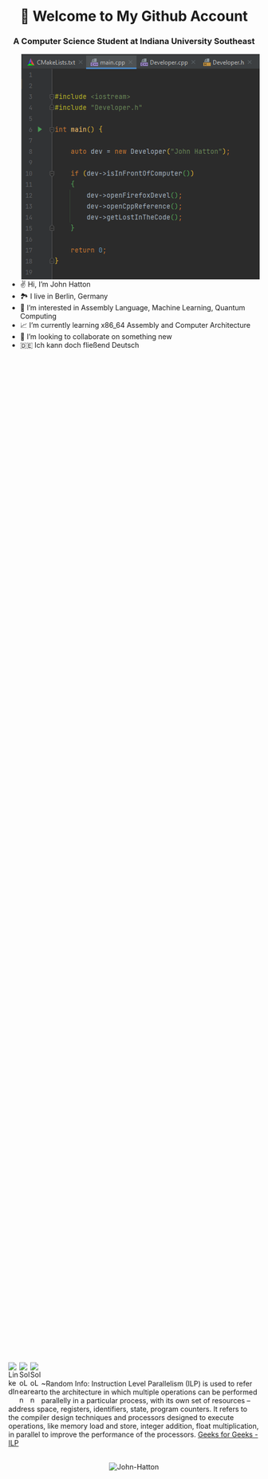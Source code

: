 <h1 align="center">👋 Welcome to My Github Account</h1>


<h3 align="center">A Computer Science Student at Indiana University Southeast</h3>



<!-- Cool Devel Image -->
<!-- Working GIF -->
<img src="https://github.com/John-Hatton/John-Hatton/blob/main/assets/images/John_Hatton.png" alt="dev_object" align="right" />

<br />

- ✌️ Hi, I’m John Hatton
- 🏞️ I live in Berlin, Germany 
- 🔬 I’m interested in Assembly Language, Machine Learning, Quantum Computing
- 📈 I’m currently learning x86_64 Assembly and Computer Architecture
- 🚀 I’m looking to collaborate on something new
- 🇩🇪 Ich kann doch fließend Deutsch
 <br />

 <a href="john.hatton@web.de" style="display:block;padding:1000px">
   <img align="left" alt="Web-De" width="22px" src="https://cdn.icon-icons.com/icons2/699/PNG/512/webde_icon-icons.com_61620.png" />
 </a>
 <a href="https://www.linkedin.com/in/john-d-hatton/">
   <img align="left" alt="LinkedIn" width="22px" src="https://cdn-icons-png.flaticon.com/512/3536/3536505.png" />
 </a>
 <a href="https://www.sololearn.com/profile/12548172">
   <img align="left" alt="SoloLearn" width="22px" src="https://blob.sololearn.com/avatars/sololearn.png" />
 </a>
 </a>
 <a href="https://leetcode.com/taschenr3chner/">
   <img align="left" alt="SoloLearn" width="22px" src="https://cdn.iconscout.com/icon/free/png-256/leetcode-3629476-3031539.png" />
 </a>

<br />
<br />
~Random Info: Instruction Level Parallelism (ILP) is used to refer to the architecture in which multiple operations can be performed parallelly in a particular process, with its own set of resources – address space, registers, identifiers, state, program counters. It refers to the compiler design techniques and processors designed to execute operations, like memory load and store, integer addition, float multiplication, in parallel to improve the performance of the processors. <a href="https://www.geeksforgeeks.org/instruction-level-parallelism/">Geeks for Geeks - ILP</a> 

<br />
<br />

<p align="middle">
<img src="https://github-readme-stats.vercel.app/api?username=John-Hatton&show_icons=true" alt="John-Hatton" />

</p>



<!---
John-Hatton/John-Hatton is a ✨ special ✨ repository because its `README.md` (this file) appears on your GitHub profile.
You can click the Preview link to take a look at your changes.
--->
